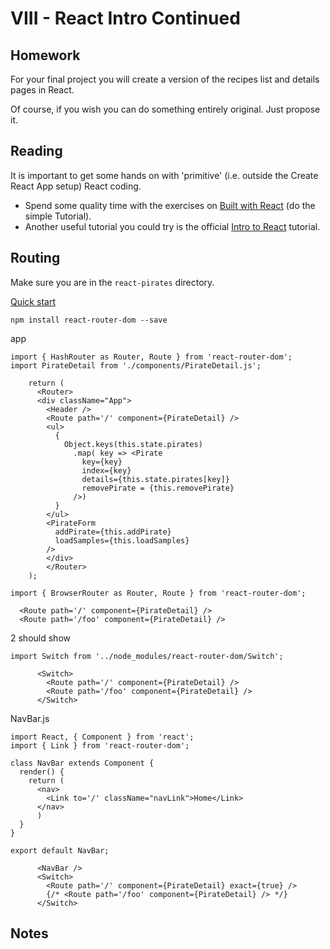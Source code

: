# VIII - React Intro Continued

## Homework

For your final project you will create a version of the recipes list and details pages in React.

Of course, if you wish you can do something entirely original. Just propose it.

## Reading

It is important to get some hands on with 'primitive' (i.e. outside the Create React App setup) React coding.

* Spend some quality time with the exercises on [Built with React](http://buildwithreact.com) (do the simple Tutorial).
* Another useful tutorial you could try is the official [Intro to React](https://reactjs.org/tutorial/tutorial.html) tutorial.

## Routing

Make sure you are in the `react-pirates` directory.

[Quick start](https://reacttraining.com/react-router/web/guides/quick-start)

`npm install react-router-dom --save`

app

```
import { HashRouter as Router, Route } from 'react-router-dom';
import PirateDetail from './components/PirateDetail.js';
```

```
    return (
      <Router>
      <div className="App">
        <Header />
        <Route path='/' component={PirateDetail} />
        <ul>
          {
            Object.keys(this.state.pirates)
              .map( key => <Pirate
                key={key}
                index={key}
                details={this.state.pirates[key]}
                removePirate = {this.removePirate}
              />)
          }
        </ul>
        <PirateForm
          addPirate={this.addPirate}
          loadSamples={this.loadSamples}
        />
        </div>
        </Router>
    );
  ```

  `import { BrowserRouter as Router, Route } from 'react-router-dom';`


```
  <Route path='/' component={PirateDetail} />
  <Route path='/foo' component={PirateDetail} />
```

2 should show

`import Switch from '../node_modules/react-router-dom/Switch';`

```
      <Switch>
        <Route path='/' component={PirateDetail} />
        <Route path='/foo' component={PirateDetail} />
      </Switch>
```

NavBar.js

```
import React, { Component } from 'react';
import { Link } from 'react-router-dom';

class NavBar extends Component {
  render() {
    return (
      <nav>
        <Link to='/' className="navLink">Home</Link>
      </nav>
      )
  }
}

export default NavBar;
```

```
      <NavBar />
      <Switch>
        <Route path='/' component={PirateDetail} exact={true} />
        {/* <Route path='/foo' component={PirateDetail} /> */}
      </Switch>
```





<!-- 
* `index.js`:

```js
import {
  BrowserRouter as Router,
  Route
} from 'react-router-dom'

class Main extends React.Component {
  render() {
    return (
    <Router>
    <div>
      <Route exact path="/" component={App}/>
    </div>
  </Router>
      )
  }
}

ReactDOM.render(
  <Main />,
  document.getElementById('root')
  );
```

### Pirate Detail

Use `Header.js` as a template.

```js
import React, { Component } from 'react'

class PirateDetail extends Component {
  render() {
    return (
      <div className="pirate-detail">
        <h1>Pirate detail</h1>
      </div>
      )
  }
}

export default PirateDetail;
```

`<Route path="/pirate/:pid" component={PirateDetail} />`:

```js
import PirateDetail from './PirateDetail';

class Main extends React.Component {
  render() {
    return (
    <Router>
      <Route exact path="/" component={App}/>
      <Route path="/pirate/:pid" component={PirateDetail} />
  </Router>
      )
  }
}
```

We probably want the routing to occur in `App.js` to keep the header and replace `<Pirate />` and `<PirateForm />` -->

## Notes
